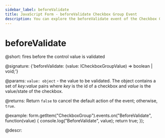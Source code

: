 ```yaml
---
sidebar_label: beforeValidate
title: JavaScript Form - beforeValidate Checkbox Group Event 
description: You can explore the beforeValidate event of the Checkbox Group control of Form in the documentation of the DHTMLX JavaScript UI library. Browse developer guides and API reference, try out code examples and live demos, and download a free 30-day evaluation version of DHTMLX Suite 7.
---
```


# beforeValidate

@short: fires before the control value is validated

@signature: {'beforeValidate: (value: ICheckboxGroupValue) => boolean | void;'}

@params:
`value: object` - the value to be validated. The object contains a set of <i>key:value</i> pairs where <i>key</i> is the id of a checkbox and <i>value</i> is the value/state of the checkbox.

@returns:
Return `false` to cancel the default action of the event; otherwise, `true`.

@example:
form.getItem("CheckboxGroup").events.on("BeforeValidate", function(value) {
    console.log("BeforeValidate", value);
    return true;
});

@descr:

